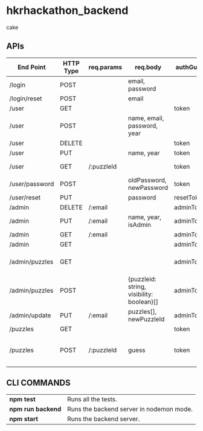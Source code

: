 # hkrhackathon_backend

cake


## APIs
| **End Point**  | **HTTP Type** | **req.params** | **req.body**                              | **authGuard** | **return**                                      |
|----------------|---------------|----------------|-------------------------------------------|---------------|-------------------------------------------------|
| /login         | POST          |                | email, password                           |               | token                                           |
| /login/reset   | POST          |                | email                                     |               | error/status200                                 |
| /user          | GET           |                |                                           | token         | publicUser                                      |
| /user          | POST          |                | name, email, password, year               |               | error/publicUser & token                        |
| /user          | DELETE        |                |                                           | token         | error/publicUser                                |
| /user          | PUT           |                | name, year                                | token         | error/publicUser                                |
| /user          | GET           | /:puzzleId     |                                           | token         | error/{userInput: string}                       |
| /user/password | POST          |                | oldPassword, newPassword                  | token         | error/publicUser                                |
| /user/reset    | PUT           |                | password                                  | resetToken    | error/publicUser                                |
| /admin         | DELETE        | /:email        |                                           | adminToken    | error/publicUser                                |
| /admin         | PUT           | /:email        | name, year, isAdmin                       | adminToken    | error/publicUser                                |
| /admin         | GET           | /:email        |                                           | adminToken    | error/publicUser                                |
| /admin         | GET           |                |                                           | adminToken    | error/publicUser[]                              |
| /admin/puzzles | GET           |                |                                           | adminToken    | error/{puzzleid: string, visibility: boolean}[] |
| /admin/puzzles | POST          |                | {puzzleid: string, visibility: boolean}[] | adminToken    | error/{puzzleid: string, visibility: boolean}[] |
| /admin/update  | PUT           | /:email        | puzzles[], newPuzzleId                    | adminToken    | error/publicUser                                |
| /puzzles       | GET           |                |                                           | token         | puzzleObjects[]                                 |
| /puzzles       | POST          | /:puzzleId     | guess                                     | token         | error/{answer: boolean, information: string}    |


## CLI COMMANDS
|                     |                                          |
|---------------------|------------------------------------------|
| **npm test**        | Runs all the tests.                      |
| **npm run backend** | Runs the backend server in nodemon mode. |
| **npm start**       | Runs the backend server.                 |
